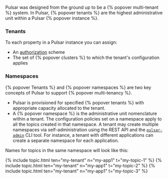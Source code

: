 <!--

    Licensed to the Apache Software Foundation (ASF) under one
    or more contributor license agreements.  See the NOTICE file
    distributed with this work for additional information
    regarding copyright ownership.  The ASF licenses this file
    to you under the Apache License, Version 2.0 (the
    "License"); you may not use this file except in compliance
    with the License.  You may obtain a copy of the License at

      http://www.apache.org/licenses/LICENSE-2.0

    Unless required by applicable law or agreed to in writing,
    software distributed under the License is distributed on an
    "AS IS" BASIS, WITHOUT WARRANTIES OR CONDITIONS OF ANY
    KIND, either express or implied.  See the License for the
    specific language governing permissions and limitations
    under the License.

-->

Pulsar was designed from the ground up to be a {% popover multi-tenant %} system. In Pulsar, {% popover tenants %} are the highest administrative unit within a Pulsar {% popover instance %}.

### Tenants

To each property in a Pulsar instance you can assign:

* An [authorization](../../security/authorization) scheme
* The set of {% popover clusters %} to which the tenant's configuration applies

### Namespaces

{% popover Tenants %} and {% popover namespaces %} are two key concepts of Pulsar to support {% popover multi-tenancy %}.

* Pulsar is provisioned for specified {% popover tenants %} with appropriate capacity allocated to the tenant.
* A {% popover namespace %} is the administrative unit nomenclature within a tenant. The configuration policies set on a namespace apply to all the topics created in that namespace. A tenant may create multiple namespaces via self-administration using the REST API and the [`pulsar-admin`](../../reference/CliTools#pulsar-admin) CLI tool. For instance, a tenant with different applications can create a separate namespace for each application.

Names for topics in the same namespace will look like this:

{% include topic.html ten="my-tenant" n="my-app1" t="my-topic-1" %}
{% include topic.html ten="my-tenant" n="my-app1" t="my-topic-2" %}
{% include topic.html ten="my-tenant" n="my-app1" t="my-topic-3" %}
